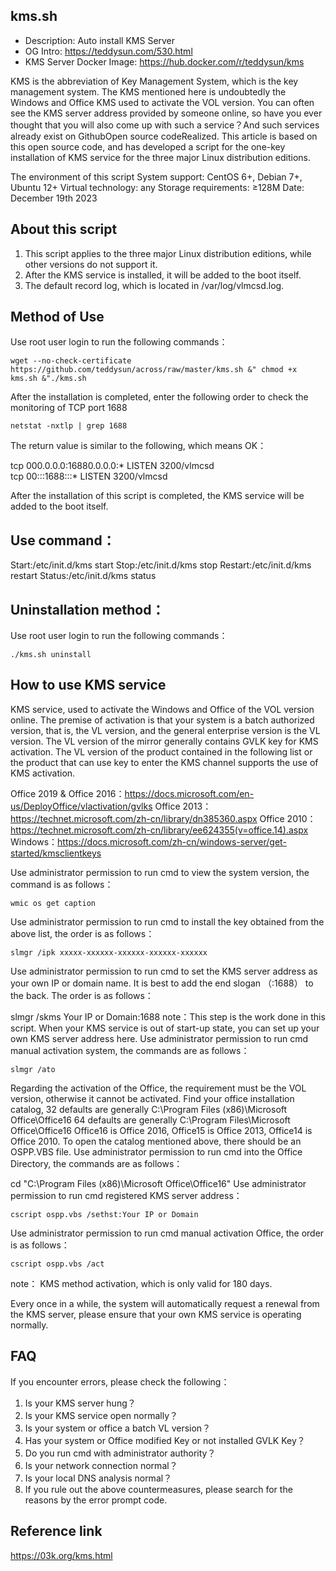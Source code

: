 
## kms.sh

- Description: Auto install KMS Server
- OG Intro: https://teddysun.com/530.html
- KMS Server Docker Image: https://hub.docker.com/r/teddysun/kms

KMS is the abbreviation of Key Management System, which is the key management system. The KMS mentioned here is undoubtedly the Windows and Office KMS used to activate the VOL version. You can often see the KMS server address provided by someone online, so have you ever thought that you will also come up with such a service？And such services already exist on GithubOpen source codeRealized.
This article is based on this open source code, and has developed a script for the one-key installation of KMS service for the three major Linux distribution editions.

The environment of this script
System support: CentOS 6+, Debian 7+, Ubuntu 12+
Virtual technology: any
Storage requirements: ≥128M
Date: December 19th 2023


## About this script
1. This script applies to the three major Linux distribution editions, while other versions do not support it.
2. After the KMS service is installed, it will be added to the boot itself.
3. The default record log, which is located in /var/log/vlmcsd.log.

## Method of Use
Use root user login to run the following commands：
```
wget --no-check-certificate https://github.com/teddysun/across/raw/master/kms.sh &" chmod +x kms.sh &"./kms.sh
```
After the installation is completed, enter the following order to check the monitoring of TCP port 1688
```
netstat -nxtlp | grep 1688
```
The return value is similar to the following, which means OK：

tcp        000.0.0.0:16880.0.0.0:*                   LISTEN      3200/vlmcsd                                
tcp        00:::1688:::*                        LISTEN      3200/vlmcsd  

After the installation of this script is completed, the KMS service will be added to the boot itself.

## Use command：
Start:/etc/init.d/kms start
Stop:/etc/init.d/kms stop
Restart:/etc/init.d/kms restart
Status:/etc/init.d/kms status

## Uninstallation method：
Use root user login to run the following commands：
```
./kms.sh uninstall
```

## How to use KMS service
KMS service, used to activate the Windows and Office of the VOL version online.
The premise of activation is that your system is a batch authorized version, that is, the VL version, and the general enterprise version is the VL version. The VL version of the mirror generally contains GVLK key for KMS activation.
The VL version of the product contained in the following list or the product that can use key to enter the KMS channel supports the use of KMS activation.

Office 2019 & Office 2016：https://docs.microsoft.com/en-us/DeployOffice/vlactivation/gvlks
Office 2013：https://technet.microsoft.com/zh-cn/library/dn385360.aspx
Office 2010：https://technet.microsoft.com/zh-cn/library/ee624355(v=office.14).aspx
Windows：https://docs.microsoft.com/zh-cn/windows-server/get-started/kmsclientkeys

Use administrator permission to run cmd to view the system version, the command is as follows：
```
wmic os get caption
```
Use administrator permission to run cmd to install the key obtained from the above list, the order is as follows：
```
slmgr /ipk xxxxx-xxxxxx-xxxxxx-xxxxxx-xxxxxx
```

Use administrator permission to run cmd to set the KMS server address as your own IP or domain name. It is best to add the end slogan （:1688） to the back. The order is as follows：

slmgr /skms Your IP or Domain:1688
note：This step is the work done in this script. When your KMS service is out of start-up state, you can set up your own KMS server address here.
Use administrator permission to run cmd manual activation system, the commands are as follows：
```
slmgr /ato
```

Regarding the activation of the Office, the requirement must be the VOL version, otherwise it cannot be activated.
Find your office installation catalog, 32 defaults are generally C:\Program Files (x86)\Microsoft Office\Office16
64 defaults are generally C:\Program Files\Microsoft Office\Office16
Office16 is Office 2016, Office15 is Office 2013, Office14 is Office 2010.
To open the catalog mentioned above, there should be an OSPP.VBS file.
Use administrator permission to run cmd into the Office Directory, the commands are as follows：

cd "C:\Program Files (x86)\Microsoft Office\Office16"
Use administrator permission to run cmd registered KMS server address：
```
cscript ospp.vbs /sethst:Your IP or Domain
```
Use administrator permission to run cmd manual activation Office, the order is as follows：
```
cscript ospp.vbs /act
```
note： KMS method activation, which is only valid for 180 days.

Every once in a while, the system will automatically request a renewal from the KMS server, please ensure that your own KMS service is operating normally.

## FAQ
If you encounter errors, please check the following：
1. Is your KMS server hung？
2. Is your KMS service open normally？
3. Is your system or office a batch VL version？
4. Has your system or Office modified Key or not installed GVLK Key？
5. Do you run cmd with administrator authority？
6. Is your network connection normal？
7. Is your local DNS analysis normal？
8. If you rule out the above countermeasures, please search for the reasons by the error prompt code.


## Reference link
https://03k.org/kms.html
